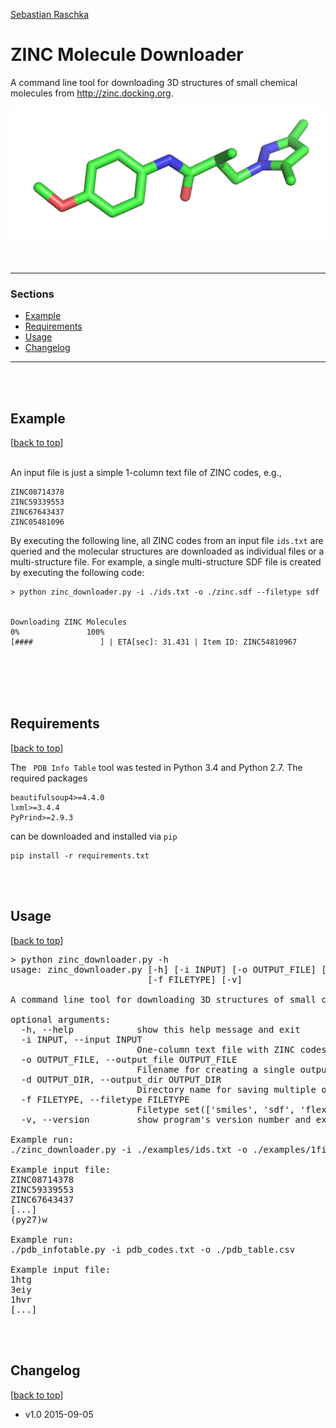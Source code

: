 [Sebastian Raschka](http://sebastianraschka.com)

# ZINC Molecule Downloader

A command line tool for downloading 3D structures of small chemical molecules from http://zinc.docking.org.

![](./images/example-1.png)

<br>

<hr>
<a id='sections'></a>

### Sections
- [Example](#example)
- [Requirements](#requirements)
- [Usage](#usage)
- [Changelog](#changelog)

<hr>

<br>
<br>
<a id='example'>

## Example
[[back to top](#sections)]
<br>
<br>

An input file is just a simple 1-column text file of ZINC codes, e.g.,

	ZINC08714378
	ZINC59339553
	ZINC67643437
	ZINC05481096

By executing the following line, all ZINC codes from an input file `ids.txt` are queried and
the molecular structures are downloaded as individual files or a multi-structure file.
For example, a single multi-structure SDF file is created by executing the following code:


	> python zinc_downloader.py -i ./ids.txt -o ./zinc.sdf --filetype sdf


	Downloading ZINC Molecules
    0%               100%
    [####               ] | ETA[sec]: 31.431 | Item ID: ZINC54810967

<br>
<br>
<br>
<br>
<a id='requirements'>

## Requirements
[[back to top](#sections)]


The ` PDB Info Table` tool was tested in Python 3.4 and Python 2.7. The required packages

    beautifulsoup4>=4.4.0
    lxml>=3.4.4
    PyPrind>=2.9.3


  can be downloaded and installed via `pip`

	pip install -r requirements.txt

<br>
<br>
<a id='usage'>

## Usage
[[back to top](#sections)]


<pre>
> python zinc_downloader.py -h
usage: zinc_downloader.py [-h] [-i INPUT] [-o OUTPUT_FILE] [-d OUTPUT_DIR]
                          [-f FILETYPE] [-v]

A command line tool for downloading 3D structures of small chemical molecules from http://zinc.docking.org.

optional arguments:
  -h, --help            show this help message and exit
  -i INPUT, --input INPUT
                        One-column text file with ZINC codes
  -o OUTPUT_FILE, --output_file OUTPUT_FILE
                        Filename for creating a single output file
  -d OUTPUT_DIR, --output_dir OUTPUT_DIR
                        Directory name for saving multiple output files
  -f FILETYPE, --filetype FILETYPE
                        Filetype set(['smiles', 'sdf', 'flexibase', 'mol2']), default=mol2
  -v, --version         show program's version number and exit

Example run:
./zinc_downloader.py -i ./examples/ids.txt -o ./examples/1file.mol2

Example input file:
ZINC08714378
ZINC59339553
ZINC67643437
[...]
(py27)w

Example run:
./pdb_infotable.py -i pdb_codes.txt -o ./pdb_table.csv

Example input file:
1htg
3eiy
1hvr
[...]</pre>

<br>
<br>
<a id='changelog'>

## Changelog
[[back to top](#sections)]

- v1.0 2015-09-05
